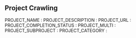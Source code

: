 


## Project Crawling

PROJECT_NAME :
PROJECT_DESCRIPTION :
PROJECT_URL :
PROJECT_COMPLETION_STATUS :
PROJECT_MULTI :
PROJECT_SUBPROJECT :
PROJECT_CATEGORY :